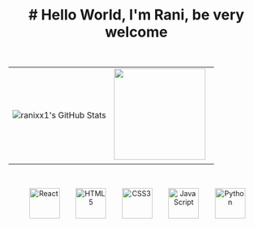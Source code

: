 

<div align="center">
<h1># Hello World, I'm Rani, be very welcome</h1>
    <table>
  <tr>
    <td><img src="https://github-readme-stats.vercel.app/api?username=ranixx1&include_all_commits=true&count_private=true&show_icons=true&line_height=20&title_color=7A7ADB&icon_color=2234AE&text_color=D3D3D3&bg_color=0,000000,130F40&height=180" alt="ranixx1's GitHub Stats" /></td>
    <td><img height="180em" src="https://github-readme-stats.vercel.app/api/top-langs/?username=ranixx1&layout=compact&langs_count=10&theme=tokyonight&locale=en&title_color=7A7ADB&icon_color=2234AE&text_color=D3D3D3&bg_color=0,000000,130F40"/>
  </tr>
</table>

<div align="center"><br>

    <img src="https://upload.wikimedia.org/wikipedia/commons/thumb/a/a7/React-icon.svg/539px-React-icon.svg.png" width="60" title="React" />
  
    <img src="https://img.icons8.com/color/2x/html-5.png" width="60" title="HTML5"/>
  
    <img src="https://img.icons8.com/color/2x/css3.png" width="60" title="CSS3"/>
  
    <img src="https://static.vecteezy.com/system/resources/previews/027/127/560/non_2x/javascript-logo-javascript-icon-transparent-free-png.png" width="60" title="JavaScript"/>
  
    <img src="https://img.icons8.com/color/2x/python.png" width="60" title="Python"/>
  
</div>
